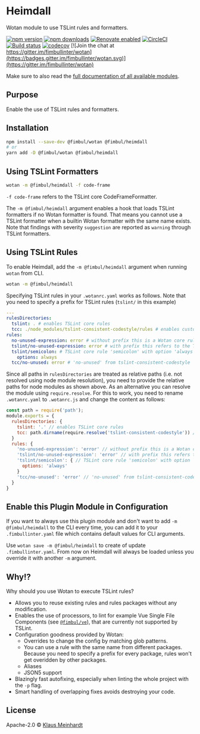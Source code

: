 # Heimdall

Wotan module to use TSLint rules and formatters.

[![npm version](https://img.shields.io/npm/v/@fimbul/heimdall.svg)](https://www.npmjs.com/package/@fimbul/heimdall)
[![npm downloads](https://img.shields.io/npm/dm/@fimbul/heimdall.svg)](https://www.npmjs.com/package/@fimbul/heimdall)
[![Renovate enabled](https://img.shields.io/badge/renovate-enabled-brightgreen.svg)](https://renovateapp.com/)
[![CircleCI](https://circleci.com/gh/fimbullinter/wotan/tree/master.svg?style=shield)](https://circleci.com/gh/fimbullinter/wotan/tree/master)
[![Build status](https://ci.appveyor.com/api/projects/status/a28dpupxvjljibq3/branch/master?svg=true)](https://ci.appveyor.com/project/ajafff/wotan/branch/master)
[![codecov](https://codecov.io/gh/fimbullinter/wotan/branch/master/graph/badge.svg)](https://codecov.io/gh/fimbullinter/wotan)
[![Join the chat at https://gitter.im/fimbullinter/wotan](https://badges.gitter.im/fimbullinter/wotan.svg)](https://gitter.im/fimbullinter/wotan)

Make sure to also read the [full documentation of all available modules](https://github.com/fimbullinter/wotan#readme).

## Purpose

Enable the use of TSLint rules and formatters.

## Installation

```sh
npm install --save-dev @fimbul/wotan @fimbul/heimdall
# or
yarn add -D @fimbul/wotan @fimbul/heimdall
```

## Using TSLint Formatters

```sh
wotan -m @fimbul/heimdall -f code-frame
```

`-f code-frame` refers to the TSLint core CodeFrameFormatter.

The `-m @fimbul/heimdall` argument enables a hook that loads TSLint formatters if no Wotan formatter is found.
That means you cannot use a TSLint formatter when a builtin Wotan formatter with the same name exists.
Note that findings with severity `suggestion` are reported as `warning` through TSLint formatters.

## Using TSLint Rules

To enable Heimdall, add the `-m @fimbul/heimdall` argument when running `wotan` from CLI.

```sh
wotan -m @fimbul/heimdall
```

Specifying TSLint rules in your `.wotanrc.yaml` works as follows. Note that you need to specify a prefix for TSLint rules (`tslint/` in this example)

```yaml
---
rulesDirectories:
  tslint: . # enables TSLint core rules
  tcc: ./node_modules/tslint-consistent-codestyle/rules # enables custom TSLint rules provided by the package 'tslint-consistent-codestyle'. the path may be different for each package
rules:
  no-unused-expression: error # without prefix this is a Wotan core rule
  tslint/no-unused-expression: error # with prefix this refers to the TSLint core rule
  tslint/semicolon: # TSLint core rule 'semicolon' with option 'always'
    options: always
  tcc/no-unused: error # 'no-unused' from tslint-consistent-codestyle
```

Since all paths in `rulesDirectories` are treated as relative paths (i.e. not resolved using node module resolution), you need to provide the relative paths for node modules as shown above.
As an alternative you can resolve the module using `require.resolve`. For this to work, you need to rename `.wotanrc.yaml` to `.wotanrc.js` and change the content as follows:

```js
const path = require('path');
module.exports = {
  rulesDirectories: {
    tslint: '.' // enables TSLint core rules
    tcc: path.dirname(require.resolve('tslint-consistent-codestyle')) // enables custom TSLint rules provided by the package 'tslint-consistent-codestyle'. the path may be different for each package
  }
  rules: {
    'no-unused-expression': 'error' // without prefix this is a Wotan core rule
    'tslint/no-unused-expression': 'error' // with prefix this refers to the TSLint core rule
    'tslint/semicolon': { // TSLint core rule 'semicolon' with option 'always'
      options: 'always'
    }
    'tcc/no-unused': 'error' // 'no-unused' from tslint-consistent-codestyle
  }
}
```


## Enable this Plugin Module in Configuration

If you want to always use this plugin module and don't want to add `-m @fimbul/heimdall` to the CLI every time, you can add it to your `.fimbullinter.yaml` file which contains default values for CLI arguments.

Use `wotan save -m @fimbul/heimdall` to create of update `.fimbullinter.yaml`. From now on Heimdall will always be loaded unless you override it with another `-m` argument.

## Why!?

Why should you use Wotan to execute TSLint rules?

* Allows you to reuse existing rules and rules packages without any modification.
* Enables the use of processors, to lint for example Vue Single File Components (see [`@fimbul/ve`](https://github.com/fimbullinter/wotan/blob/master/packages/ve/README.md)), that are currently not supported by TSLint.
* Configuration goodness provided by Wotan:
  * Overrides to change the config by matching glob patterns.
  * You can use a rule with the same name from different packages. Because you need to specify a prefix for every package, rules won't get overidden by other packages.
  * Aliases
  * JSON5 support
* Blazingly fast autofixing, especially when linting the whole project with the `-p` flag.
* Smart handling of overlapping fixes avoids destroying your code.

## License

Apache-2.0 © [Klaus Meinhardt](https://github.com/ajafff)
